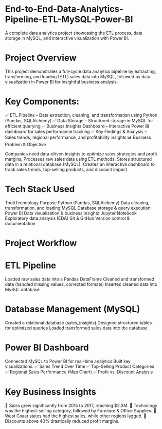 # End-to-End-Data-Analytics-Pipeline-ETL-MySQL-Power-BI
A complete data analytics project showcasing the ETL process, data storage in MySQL, and interactive visualization with Power BI.

# Project Overview
This project demonstrates a full-cycle data analytics pipeline by extracting, transforming, and loading (ETL) sales data into MySQL, followed by data visualization in Power BI for insightful business analysis.

# Key Components:
✅ ETL Pipeline – Data extraction, cleaning, and transformation using Python (Pandas, SQLAlchemy)
✅ Data Storage – Structured storage in MySQL for efficient querying
✅ Business Insights Dashboard – Interactive Power BI dashboard for sales performance tracking
✅ Key Findings & Analysis – Sales trends, regional performance, and profitability insights
📊 Business Problem & Objective

Companies need data-driven insights to optimize sales strategies and profit margins.
Processes raw sales data using ETL methods.
Stores structured data in a relational database (MySQL).
Creates an interactive dashboard to track sales trends, top-selling products, and discount impact

# Tech Stack Used
Tool/Technology	Purpose
Python (Pandas, SQLAlchemy)	Data cleaning, transformation, and loading
MySQL	Database storage & query execution
Power BI	Data visualization & business insights
Jupyter Notebook	Exploratory data analysis (EDA)
Git & GitHub	Version control & documentation

# Project Workflow
# ETL Pipeline
Loaded raw sales data into a Pandas DataFrame
Cleaned and transformed data (handled missing values, corrected formats)
Inserted cleaned data into MySQL database

# Database Management (MySQL)
Created a relational database (sales_insights)
Designed structured tables for optimized queries
Loaded transformed sales data into the database

# Power BI Dashboard
Connected MySQL to Power BI for real-time analytics
Built key visualizations:
✅ Sales Trend Over Time
✅ Top-Selling Product Categories
✅ Regional Sales Performance (Map Chart)
✅ Profit vs. Discount Analysis

# Key Business Insights
📌 Sales grew significantly from 2015 to 2017, reaching $2.3M.
📌 Technology was the highest-selling category, followed by Furniture & Office Supplies.
📌 West Coast states had the highest sales, while other regions lagged.
📌 Discounts above 40% drastically reduced profit margins.

